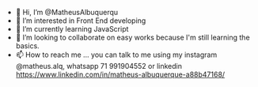 - 👋 Hi, I’m @MatheusAlbuquerqu
- 👀 I’m interested in Front End developing
- 🌱 I’m currently learning JavaScript
- 💞️ I’m looking to collaborate on easy works because I'm still learning the basics.
- 📫 How to reach me ... you can talk to me using my instagram @matheus.alq, whatsapp 71 991904552 or linkedin https://www.linkedin.com/in/matheus-albuquerque-a88b47168/

<!---
MatheusAlbuquerqu/MatheusAlbuquerqu is a ✨ special ✨ repository because its `README.md` (this file) appears on your GitHub profile.
You can click the Preview link to take a look at your changes.
--->
